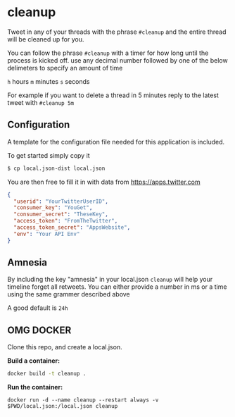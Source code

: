 # cleanup

Tweet in any of your threads with the phrase `#cleanup` and the entire thread will be cleaned up for you.

You can follow the phrase `#cleanup` with a timer for how long until the process is kicked off. use any decimal number followed by one of the below delimeters to specify an amount of time

`h` hours
`m` minutes
`s` seconds

For example if you want to delete a thread in 5 minutes reply to the latest tweet with `#cleanup 5m`

## Configuration

A template for the configuration file needed for this application is included.

To get started simply copy it

```bash
$ cp local.json-dist local.json

```

You are then free to fill it in with data from https://apps.twitter.com

```json
{
  "userid": "YourTwitterUserID",
  "consumer_key": "YouGet",
  "consumer_secret": "TheseKey",
  "access_token": "FromTheTwitter",
  "access_token_secret": "AppsWebsite",
  "env": "Your API Env"
}
```

## Amnesia

By including the key "amnesia" in your local.json `cleanup` will help your timeline forget all retweets.
You can either provide a number in ms or a time using the same grammer described above

A good default is `24h`

## OMG DOCKER

Clone this repo, and create a local.json.

**Build a container:**

```bash
docker build -t cleanup .
```

**Run the container:**
```
docker run -d --name cleanup --restart always -v $PWD/local.json:/local.json cleanup
```
